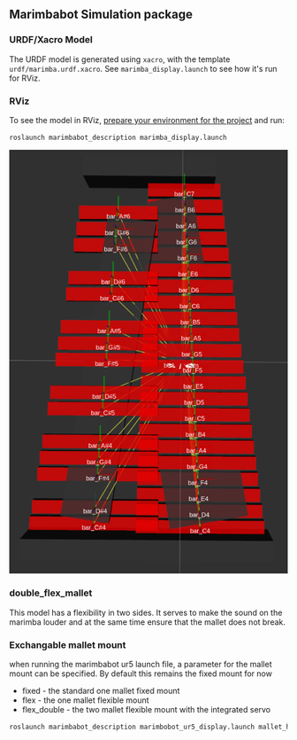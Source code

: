 ## Marimbabot Simulation package


### URDF/Xacro Model

The URDF model is generated using `xacro`, with the template `urdf/marimba.urdf.xacro`. See `marimba_display.launch` to see how it's run for RViz.


### RViz

To see the model in RViz, [prepare your environment for the project](../README.md#setup) and run:

```bash
roslaunch marimbabot_description marimba_display.launch
```

![Marimba](extra/marimba_sim.png)


### double_flex_mallet
 This model has a flexibility in two sides. It serves to make the sound on the marimba louder and at the same time ensure that the mallet does not break.

### Exchangable mallet mount
when running the marimbabot ur5 launch file, a parameter for the mallet mount can be specified. By default this remains the fixed mount for now  
- fixed - the standard one mallet fixed mount
- flex - the one mallet flexible mount
- flex_double - the two mallet flexible mount with the integrated servo
```bash
roslaunch marimbabot_description marimbobot_ur5_display.launch mallet_holder_type:="flex_double"
```